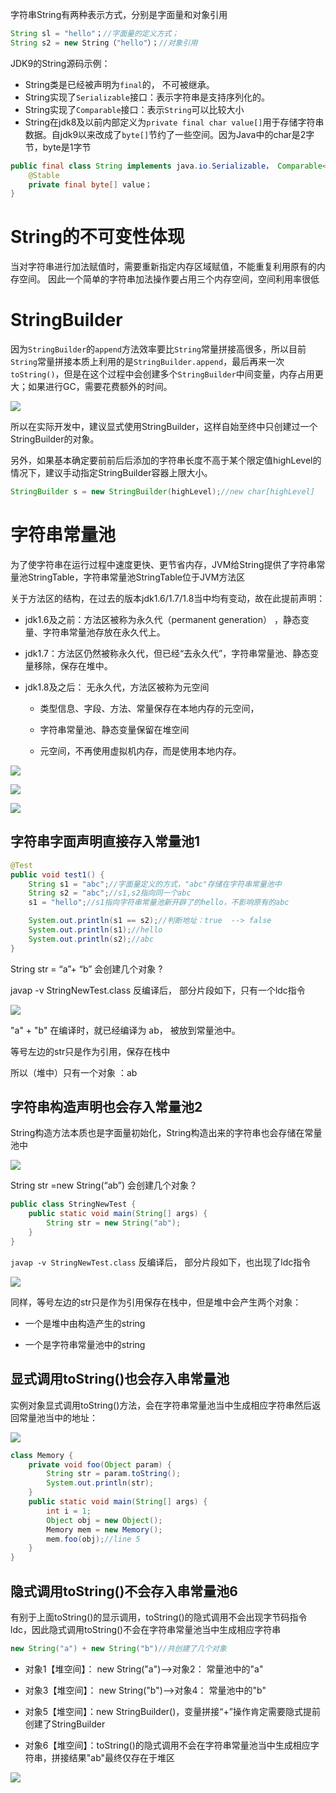 字符串String有两种表示方式，分别是字面量和对象引用

```Java
String sl = "hello"；//字面量的定义方式；
String s2 = new String（"hello"）；//对象引用
```

JDK9的String源码示例：
- String类是已经被声明为`final`的， 不可被继承。
- String实现了`Serializable`接口：表示字符串是支持序列化的。
- String实现了`Comparable`接口：表示`String`可以比较大小
- String在jdk8及以前内部定义为`private final char value[]`用于存储字符串数据。自jdk9以来改成了`byte[]`节约了一些空间。因为Java中的char是2字节，byte是1字节

```Java
public final class String implements java.io.Serializable， Comparable<String>,CharSequence {
    @Stable
    private final byte[] value；
}
```

# String的不可变性体现

当对字符串进行加法赋值时，需要重新指定内存区域赋值，不能重复利用原有的内存空间。
因此一个简单的字符串加法操作要占用三个内存空间，空间利用率很低

# StringBuilder

因为`StringBuilder`的`append`方法效率要比`String`常量拼接高很多，所以目前`String`常量拼接本质上利用的是`StringBuilder.append`，最后再来一次`toString()`，但是在这个过程中会创建多个`StringBuilder`中间变量，内存占用更大；如果进行GC，需要花费额外的时间。

![](https://x3r1317gt9.feishu.cn/space/api/box/stream/download/asynccode/?code=M2JkNDRmNzkzMmZhNTU5Zjk0OGM2NzA5NjdiZGY3YTdfdVU3S2RXN29sdElpWm8zano3N0tuVXlxTHh2RW5VN3JfVG9rZW46TjVUcmI1aG1Cb0s4QkJ4Vm1OSGMwWVV6blFnXzE3MDM0MDI3MzI6MTcwMzQwNjMzMl9WNA)

所以在实际开发中，建议显式使用StringBuilder，这样自始至终中只创建过一个StringBuilder的对象。

另外，如果基本确定要前前后后添加的字符串长度不高于某个限定值highLevel的情况下，建议手动指定StringBuilder容器上限大小。

```Java
StringBuilder s = new StringBuilder(highLevel);//new char[highLevel]
```

# 字符串常量池

为了使字符串在运行过程中速度更快、更节省内存，JVM给String提供了字符串常量池StringTable，字符串常量池StringTable位于JVM方法区

关于方法区的结构，在过去的版本jdk1.6/1.7/1.8当中均有变动，故在此提前声明：

- jdk1.6及之前：方法区被称为永久代（permanent generation） ，静态变量、字符串常量池存放在永久代上。
    
- jdk1.7：方法区仍然被称永久代，但已经“去永久代”，字符串常量池、静态变量移除，保存在堆中。
    
- jdk1.8及之后： 无永久代，方法区被称为元空间
    
    - 类型信息、字段、方法、常量保存在本地内存的元空间，
        
    - 字符串常量池、静态变量保留在堆空间
        
    - 元空间，不再使用虚拟机内存，而是使用本地内存。
        

![](https://x3r1317gt9.feishu.cn/space/api/box/stream/download/asynccode/?code=NmZjNDU0YzQ5MGIyNjRjNTQzM2JmYmQ1MGQ0ZDQzNGFfbHFXQW5ncFpGZURNa05WeVFjNThEb1NNY2ZHM3pYc3pfVG9rZW46T0hUVmJpTG51b2dsbDV4aGhmOWN0b3l5blFjXzE3MDM0MDI3MzI6MTcwMzQwNjMzMl9WNA)

![](https://x3r1317gt9.feishu.cn/space/api/box/stream/download/asynccode/?code=ZTc5ZjEwYjA0MTFiNzcxZmQ4NzFiNmFlY2Y3ZTBhNTZfNUpOY2o5TWtsbmVFSjJBcVhkdzdUQmQzMHFiZVpIY0lfVG9rZW46VzA1Z2IwOHFib0JPODV4ZWVtbWNTcDNqbldmXzE3MDM0MDI3MzI6MTcwMzQwNjMzMl9WNA)

![](https://x3r1317gt9.feishu.cn/space/api/box/stream/download/asynccode/?code=N2U4N2NjZTNjMzcwZGI2YjdjNTVhZDFmNTAzMGViMjVfeFVjdkZUOFJSR1htcnQ1Qm1MMVNZblo5dU12TllUckVfVG9rZW46U2hyWWJYYzR3b3dWUG14YTd2MmNlUlpubk1jXzE3MDM0MDI3MzI6MTcwMzQwNjMzMl9WNA)

## 字符串字面声明直接存入常量池1

```Java
@Test
public void test1() {
    String s1 = "abc";//字面量定义的方式，"abc"存储在字符串常量池中
    String s2 = "abc";//s1,s2指向同一个abc
    s1 = "hello";//s1指向字符串常量池新开辟了的hello，不影响原有的abc

    System.out.println(s1 == s2);//判断地址：true  --> false
    System.out.println(s1);//hello
    System.out.println(s2);//abc
}
```

String str = “a”+ “b” 会创建几个对象 ?

javap -v StringNewTest.class 反编译后， 部分片段如下，只有一个ldc指令

![](https://x3r1317gt9.feishu.cn/space/api/box/stream/download/asynccode/?code=MWU3NWRiMzEwZWZlODEzMDNhNjQ0ZjViNWEzOTIzZjBfRjN3cGlwMWJSb2xHV1g5bG9ybUlpTUUxaXFPdEtNc3lfVG9rZW46Q2dZYmJTSVlKb3UwSFp4RndWbWNmbE9rbmpkXzE3MDM0MDI3MzI6MTcwMzQwNjMzMl9WNA)

"a" + "b" 在编译时，就已经编译为 ab， 被放到常量池中。

等号左边的str只是作为引用，保存在栈中

所以（堆中）只有一个对象 ：ab

## 字符串构造声明也会存入常量池2

String构造方法本质也是字面量初始化，String构造出来的字符串也会存储在常量池中

![](https://x3r1317gt9.feishu.cn/space/api/box/stream/download/asynccode/?code=N2RhZDk0MDkxM2RjMTFjMWFmNGExYjNkM2M2NjI1NzhfMjUwQllRMER2UmZsT0V3ak1Ya3RSaGp0dnNDU3NERDRfVG9rZW46VEJya2JWdlBpb21oQXl4YlJhQWM0Y0NYbkZmXzE3MDM0MDI3MzI6MTcwMzQwNjMzMl9WNA)

String str =new String(“ab”) 会创建几个对象？

```Java
public class StringNewTest {
    public static void main(String[] args) {
        String str = new String("ab");
    }
}
```

`javap -v StringNewTest.class` 反编译后， 部分片段如下，也出现了ldc指令

![](https://x3r1317gt9.feishu.cn/space/api/box/stream/download/asynccode/?code=NmMyODllYmY1MTA1Y2I1ZTY0NmM5NzFhNDg1MWZjM2RfN3dwR01nVFdhYmlnQ3dkZzNsNElEV0ltT2pMY2NFcWtfVG9rZW46Q2ZrTGJZVEQ4b25pV0l4MU5xWGNGZEF5bk1mXzE3MDM0MDI3MzI6MTcwMzQwNjMzMl9WNA)

同样，等号左边的str只是作为引用保存在栈中，但是堆中会产生两个对象：

- 一个是堆中由构造产生的string
    
- 一个是字符串常量池中的string
    

## 显式调用toString()也会存入串常量池

实例对象显式调用toString()方法，会在字符串常量池当中生成相应字符串然后返回常量池当中的地址：

![](https://x3r1317gt9.feishu.cn/space/api/box/stream/download/asynccode/?code=NjgzZThkMzcyN2YyYjk0YTdkNTFjNmI1YjEzMGU4NzNfMmJWMVNzc0JHNHAwUUl4aDdaY3Zwa2RvbjFXQkVHNGZfVG9rZW46RWpaS2JVa3Qyb3F0UHl4RXhZRmMwMWNtbmdxXzE3MDM0MDI3MzI6MTcwMzQwNjMzMl9WNA)

```Java
class Memory {
    private void foo(Object param) {
        String str = param.toString();
        System.out.println(str);
    }
    public static void main(String[] args) {
        int i = 1;
        Object obj = new Object();
        Memory mem = new Memory();
        mem.foo(obj);//line 5
    }
}
```

## 隐式调用toString()不会存入串常量池6

有别于上面toString()的显示调用，toString()的隐式调用不会出现字节码指令ldc，因此隐式调用toString()不会在字符串常量池当中生成相应字符串

```Java
new String("a") + new String("b")//共创建了几个对象
```

- 对象1【堆空间】： new String("a")-->对象2： 常量池中的"a"
    
- 对象3【堆空间】： new String("b")-->对象4： 常量池中的"b"
    
- 对象5【堆空间】：new StringBuilder()，变量拼接“+”操作肯定需要隐式提前创建了StringBuilder
    
- 对象6【堆空间】：toString()的隐式调用不会在字符串常量池当中生成相应字符串，拼接结果"ab"最终仅存在于堆区
    

![](https://x3r1317gt9.feishu.cn/space/api/box/stream/download/asynccode/?code=N2YxMDdiYzEwYmU0NTE2ZmRmNmU0ZDk3OTE5MzczYWFfcWJHU2VKU3M4Vm1hYTFENnUxMEVUdnVXZEY1T1I2eUlfVG9rZW46R2ZlQmJnY09zb0FheFV4YU84MmNkUlpNbjlkXzE3MDM0MDI3MzI6MTcwMzQwNjMzMl9WNA)